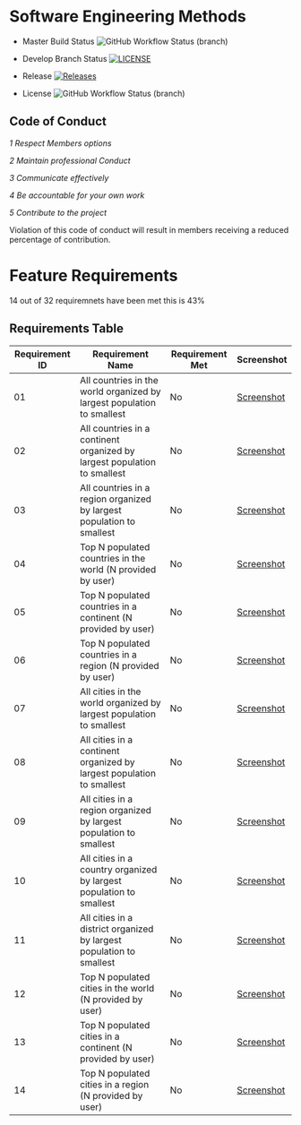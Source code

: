 # Software Engineering Methods

* Master Build Status ![GitHub Workflow Status (branch)](https://img.shields.io/github/actions/workflow/status/40399974/sem/main.yml?branch=master) 

* Develop Branch Status [![LICENSE](https://img.shields.io/github/license/40399974/sem.svg?style=flat-square)](https://github.com/40399974/sem/blob/main/LICENSE) 

* Release [![Releases](https://img.shields.io/github/release/40399974/sem/all.svg?style=flat-square)](https://github.com/40399974/sem/releases)

* License ![GitHub Workflow Status (branch)](https://img.shields.io/github/actions/workflow/status/40399974/sem/main.yml?branch=developer)

## Code of Conduct
_1 Respect Members options_

_2 Maintain professional Conduct_

_3 Communicate effectively_

_4 Be accountable for your own work_

_5 Contribute to the project_

Violation of this code of conduct will result in members receiving a reduced percentage of contribution. 

# Feature Requirements

14 out of 32 requiremnets have been met this is 43%

## Requirements Table

| Requirement ID | Requirement Name | Requirement Met | Screenshot |
|----------------|------------------|-----------------|------------|
| 01             | All countries in the world organized by largest population to smallest | No | [Screenshot](screenshots/world_countries.png) |
| 02             | All countries in a continent organized by largest population to smallest | No | [Screenshot](screenshots/continent_countries.png) |
| 03             | All countries in a region organized by largest population to smallest | No | [Screenshot](screenshots/region_countries.png) |
| 04             | Top N populated countries in the world (N provided by user) | No | [Screenshot](screenshots/top_N_world_countries.png) |
| 05             | Top N populated countries in a continent (N provided by user) | No | [Screenshot](screenshots/top_N_continent_countries.png) |
| 06             | Top N populated countries in a region (N provided by user) | No | [Screenshot](screenshots/top_N_region_countries.png) |
| 07             | All cities in the world organized by largest population to smallest | No | [Screenshot](screenshots/world_cities.png) |
| 08             | All cities in a continent organized by largest population to smallest | No | [Screenshot](screenshots/continent_cities.png) |
| 09             | All cities in a region organized by largest population to smallest | No | [Screenshot](screenshots/region_cities.png) |
| 10             | All cities in a country organized by largest population to smallest | No | [Screenshot](screenshots/country_cities.png) |
| 11             | All cities in a district organized by largest population to smallest | No | [Screenshot](screenshots/district_cities.png) |
| 12             | Top N populated cities in the world (N provided by user) | No | [Screenshot](screenshots/top_N_world_cities.png) |
| 13             | Top N populated cities in a continent (N provided by user) | No | [Screenshot](screenshots/top_N_continent_cities.png) |
| 14             | Top N populated cities in a region (N provided by user) | No | [Screenshot](screenshots/top_N_region_cities.png) |
